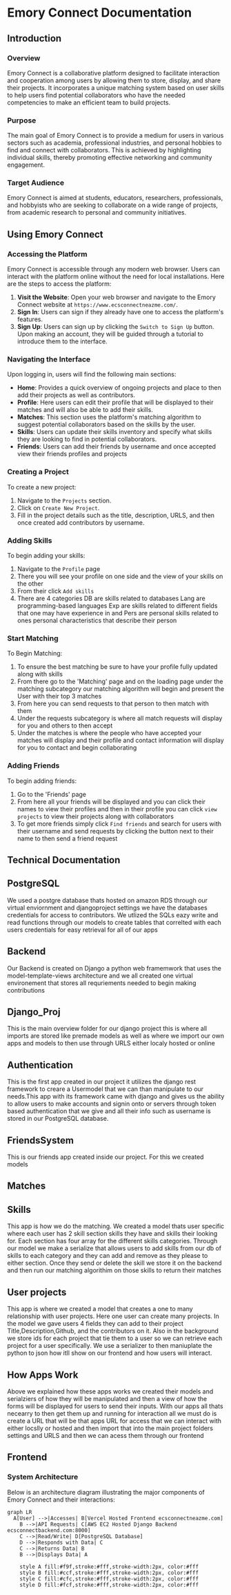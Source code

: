 # Emory Connect Documentation

## Introduction

### Overview

Emory Connect is a collaborative platform designed to facilitate interaction and cooperation among users by allowing them to store, display, and share their projects. It incorporates a unique matching system based on user skills to help users find potential collaborators who have the needed competencies to make an efficient team to build projects.

### Purpose

The main goal of Emory Connect is to provide a medium for users in various sectors such as academia, professional industries, and personal hobbies to find and connect with collaborators. This is achieved by highlighting individual skills, thereby promoting effective networking and community engagement.

### Target Audience

Emory Connect is aimed at students, educators, researchers, professionals, and hobbyists who are seeking to collaborate on a wide range of projects, from academic research to personal and community initiatives.

## Using Emory Connect

### Accessing the Platform

Emory Connect is accessible through any modern web browser. Users can interact with the platform online without the need for local installations. Here are the steps to access the platform:

1. **Visit the Website**: Open your web browser and navigate to the Emory Connect website at `https://www.ecsconnectneazme.com/`.
2. **Sign In**: Users can sign if they already have one to access the platform's features.
3. **Sign Up**: Users can sign up by clicking the `Switch to Sign Up` button. Upon making an account, they will be guided through a tutorial to introduce them to the interface.

### Navigating the Interface

Upon logging in, users will find the following main sections:

- **Home**: Provides a quick overview of ongoing projects and place to then add their projects as well as contributors.
- **Profile**: Here users can edit their profile that will be displayed to their matches and will also be able to add their skills.
- **Matches**: This section uses the platform's matching algorithm to suggest potential collaborators based on the skills by the user.
- **Skills**: Users can update their skills inventory and specify what skills they are looking to find in potential collaborators.
- **Friends**: Users can add their friends by username and once accepted view their friends profiles and projects

### Creating a Project

To create a new project:

1. Navigate to the `Projects` section.
2. Click on `Create New Project`.
3. Fill in the project details such as the title, description, URLS, and then once created add contributors by username.

### Adding Skills

To begin adding your skills:

1. Navigate to the `Profile` page
2. There you will see your profile on one side and the view of your skills on the other
3. From their click `Add skills`
4. There are 4 categories DB are skills related to databases Lang are programming-based languages Exp are skills related to different fields that one may have experience in and Pers are personal skills related to ones personal characteristics that describe their person

### Start Matching

To Begin Matching:

1. To ensure the best matching be sure to have your profile fully updated along with skills
2. From there go to the 'Matching' page and on the loading page under the matching subcategory our matching algorithm will begin and present the User with their top 3 matches
3. From here you can send requests to that person to then match with them
4. Under the requests subcategory is where all match requests will display for you and others to then accept
5. Under the matches is where the people who have accepted your matches will display and their profile and contact information will display for you to contact and begin collaborating

### Adding Friends

To begin adding friends:

1. Go to the 'Friends' page
2. From here all your friends will be displayed and you can click their names to view their profiles and then in their profile you can click `view projects` to view their projects along with collaborators
3. To get more friends simply click `Find friends` and search for users with their username and send requests by clicking the button next to their name to then send a friend request

## Technical Documentation

## PostgreSQL

We used a postgre database thats hosted on amazon RDS through our virtual enviornment and djangoproject settings we have the databases credentials for access to contributors. We utlized the SQLs eazy write and read functions through our models to create tables that correlted with each users credentials for easy retrieval for all of our apps

## Backend

Our Backend is created on Django a python web framemwork that uses the model-template-views architecture and we all created one virtual environement that stores all requriements needed to begin making contributions

## Django_Proj

This is the main overview folder for our django project this is where all imports are stored like premade models as well as where we import our own apps and models to then use through URLS either localy hosted or online

## Authentication

This is the first app created in our project it utilizes the django rest framework to creare a Usermodel that we can than manipulate to our needs.This app with its framework came with django and gives us the ability to allow users to make accounts and signin onto or servers through token based authentication that we give and all their info such as username is stored in our PostgreSQL database.

## FriendsSystem

This is our friends app created inside our project. For this we created models

## Matches

## Skills

This app is how we do the matching. We created a model thats user specific where each user has 2 skill section skills they have and skills their looking for. Each section has four array for the different skills categories. Through our model we make a serialize that allows users to add skills from our db of skills to each category and they can add and remove as they please to either section. Once they send or delete the skill we store it on the backend and then run our matching algorithim on those skills to return their matches

## User projects

This app is where we created a model that creates a one to many relationship with user projects. Here one user can create many projects. In the model we gave users 4 fields they can add to their project Title,Description,Github, and the contributors on it. Also in the background we store ids for each project that tie them to a user so we can retrieve each project for a user specifically. We use a serializer to then maniuplate the python to json how itll show on our frontend and how users will interact.

## How Apps Work

Above we explained how these apps works we created their models and serialziers of how they will be manipulated and then a view of how the forms will be displayed for users to send their inputs. With our apps all thats necearry to then get them up and running for interaction all we must do is create a URL that will be that apps URL for access that we can interact with either locslly or hosted and then import that into the main project folders settings and URLS and then we can acess them through our frontend

## Frontend

### System Architecture

Below is an architecture diagram illustrating the major components of Emory Connect and their interactions:

```mermaid
graph LR
  A[User] -->|Accesses| B[Vercel Hosted Frontend ecsconnectneazme.com]
    B -->|API Requests| C[AWS EC2 Hosted Django Backend ecsconnectbackend.com:8000]
    C -->|Read/Write| D[PostgreSQL Database]
    D -->|Responds with Data| C
    C -->|Returns Data| B
    B -->|Displays Data| A

    style A fill:#f9f,stroke:#fff,stroke-width:2px, color:#fff
    style B fill:#ccf,stroke:#fff,stroke-width:2px, color:#fff
    style C fill:#cfc,stroke:#fff,stroke-width:2px, color:#fff
    style D fill:#fcf,stroke:#fff,stroke-width:2px, color:#fff

```
